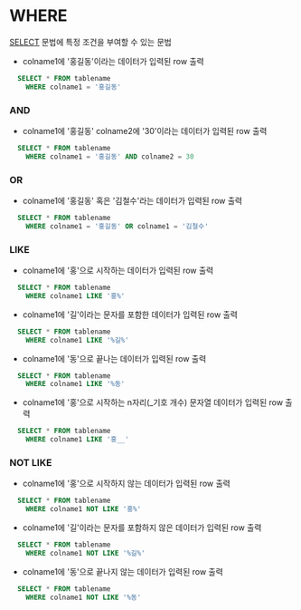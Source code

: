 # WHERE

[SELECT](sql/SELECT.md) 문법에 특정 조건을 부여할 수 있는 문법

- colname1에 '홍길동'이라는 데이터가 입력된 row 출력
```sql
  SELECT * FROM tablename
    WHERE colname1 = '홍길동'
```

### AND
- colname1에 '홍길동' colname2에 '30'이라는 데이터가 입력된 row 출력

```sql
  SELECT * FROM tablename
    WHERE colname1 = '홍길동' AND colname2 = 30
```

### OR
- colname1에 '홍길동' 혹은 '김철수'라는 데이터가 입력된 row 출력

```sql
  SELECT * FROM tablename
    WHERE colname1 = '홍길동' OR colname1 = '김철수'
```


### LIKE
- colname1에 '홍'으로 시작하는 데이터가 입력된 row 출력

```sql
  SELECT * FROM tablename
    WHERE colname1 LIKE '홍%'
```

- colname1에 '길'이라는 문자를 포함한 데이터가 입력된 row 출력

```sql
  SELECT * FROM tablename
    WHERE colname1 LIKE '%길%'
```

- colname1에 '동'으로 끝나는 데이터가 입력된 row 출력

```sql
  SELECT * FROM tablename
    WHERE colname1 LIKE '%동'
```

- colname1에 '홍'으로 시작하는 n자리(_기호 개수) 문자열 데이터가 입력된 row 출력

```sql
  SELECT * FROM tablename
    WHERE colname1 LIKE '홍__'
```

### NOT LIKE

- colname1에 '홍'으로 시작하지 않는 데이터가 입력된 row 출력

```sql
  SELECT * FROM tablename
    WHERE colname1 NOT LIKE '홍%'
```

- colname1에 '길'이라는 문자를 포함하지 않은 데이터가 입력된 row 출력

```sql
  SELECT * FROM tablename
    WHERE colname1 NOT LIKE '%길%'
```

- colname1에 '동'으로 끝나지 않는 데이터가 입력된 row 출력

```sql
  SELECT * FROM tablename
    WHERE colname1 NOT LIKE '%동'
```
